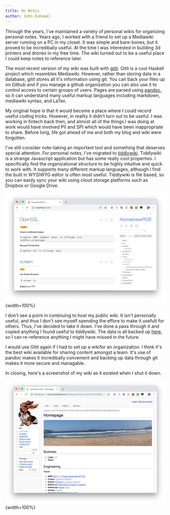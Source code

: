 ```yaml
---
title: On Wikis
author: John Duhamel
---
```


Through the years, I've maintained a variety of personal wikis for organizing personal notes.  Years ago, I worked with a friend to set up a Mediawiki server running on a PC in my closet.  It was simple and bare-bones, but it proved to be incredibally useful.  At the time I was interested in building 3d printers and drones in my free time.  The wiki turned out to be a useful place I could keep notes to reference later.

The most recent version of my wiki was built with [gitit](https://github.com/jgm/gitit).  Gitit is a cool Haskell project which resembles Mediawiki.  However, rather than storing data in a database, gitit stores all it's information using git.  You can back your files up on Github and if you manage a github organization you can also use it to control access to certain groups of users.  Pages are parsed using [pandoc](http://pandoc.org/), so it can understand many useful markup languages including markdown, mediawiki syntax, and LaTex.

My original hope is that it would become a place where I could record useful coding tricks.  However, in reality it didn't turn out to be useful.  I was working in fintech back then, and almost all of the things I was doing at work would have involved PII and SPI which would have been inappropriate to share.  Before long, life got ahead of me and both my blog and wiki were forgotten.

I've still consider note-taking an important tool and something that deserves special attention.  For personal notes, I've migrated to [tiddlywiki](https://tiddlywiki.com/).  Tiddlywiki is a strange Javascript application but has some really cool properties.  I specifically find the organizational structure to be highly intuitive and quick to work with.  It supports many different markup languages, although I find the built in WYSIWYG editor is often most useful.  Tiddlywiki is file based, so you can easily sync your wiki using cloud storage platforms such as Dropbox or Google Drive.

![](/images/tiddlywiki-demo.png){width=100%}

I don't see a point in continuing to host my public wiki.  It isn't personally useful, and thus I don't see myself spending the effore to make it usefult for others.  Thus, I've decided to take it down.  I've done a pass through it and copied anything I found useful to tiddlywiki.  The data is all backed up [here](https://github.com/jjduhamel/hbpcb-wiki), so I can re-reference anything I might have missed in the future.

I would use Gitit again if I had to set up a wikifor an organization.  I think it's the best wiki available for sharing content amongst a team.  It's use of pandoc makes it incredibally convenient and backing up data through git makes it more secure and managable.

In closing, here's a screenshot of my wiki as it existed when I shut it down.

![](/images/wiki-screenshot.png){width=100%}
